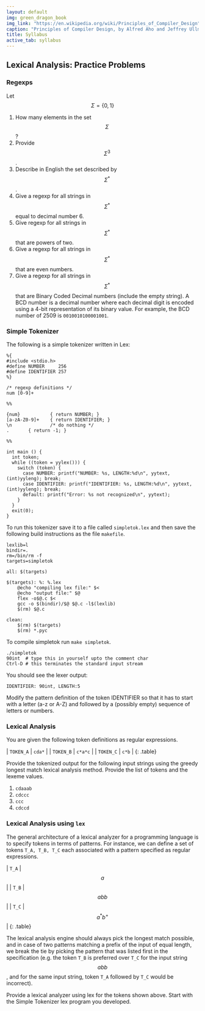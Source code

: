 ```yaml
---
layout: default
img: green_dragon_book
img_link: "https://en.wikipedia.org/wiki/Principles_of_Compiler_Design"
caption: "Principles of Compiler Design, by Alfred Aho and Jeffrey Ullman, published in 1977, is the classic textbook on compilers."
title: Syllabus
active_tab: syllabus
---
```


## Lexical Analysis: Practice Problems 

### Regexps

Let $$\Sigma = \{ 0, 1 \}$$ 

1. How many elements in the set $$\Sigma$$? 
1. Provide $$\Sigma^3$$. 
1. Describe in English the set described by $$\Sigma^\ast$$. 
1. Give a regexp for all strings in $$\Sigma^\ast$$ equal to decimal number 6. 
1. Give regexp for all strings in $$\Sigma^\ast$$ that are powers of two. 
1. Give a regexp for all strings in $$\Sigma^\ast$$ that are even numbers. 
1. Give a regexp for all strings in $$\Sigma^\ast$$ that are Binary Coded Decimal numbers (include the empty string). A BCD number is a decimal number where each decimal digit is encoded using a 4-bit representation of its binary value. For example, the BCD number of 2509 is `0010010100001001`. 

<!--
#### Answer

1. two
1. $$\{ 000, 001, 010, 011, 100, 101, 110, 111 \}$$
1. All strings that represent binary numbers (leading zeroes are allowed).
1. $$0^*110$$
1. $$0^*10^*$$
1. $${(0|1)}^*100^*$$
1. $$((0(0|1)(0|1)(0|1))|((100)(0|1)))^*$$
-->

### Simple Tokenizer

The following is a simple tokenizer written in Lex:

    %{
    #include <stdio.h>
    #define NUMBER     256
    #define IDENTIFIER 257
    %}

    /* regexp definitions */
    num [0-9]+

    %%

    {num}           { return NUMBER; }
    [a-zA-Z0-9]+    { return IDENTIFIER; }
    \n              /* do nothing */
    .       { return -1; }

    %%

    int main () {
      int token;
      while ((token = yylex())) {
        switch (token) {
          case NUMBER: printf("NUMBER: %s, LENGTH:%d\n", yytext, (int)yyleng); break;
          case IDENTIFIER: printf("IDENTIFIER: %s, LENGTH:%d\n", yytext, (int)yyleng); break;
          default: printf("Error: %s not recognized\n", yytext);
        }
      }
      exit(0);
    }

To run this tokenizer save it to a file called `simpletok.lex` and then save the following build instructions as the file `makefile`.

    lexlib=l
    bindir=.
    rm=/bin/rm -f
    targets=simpletok

    all: $(targets)

    $(targets): %: %.lex
        @echo "compiling lex file:" $<
        @echo "output file:" $@
        flex -o$@.c $<
        gcc -o $(bindir)/$@ $@.c -l$(lexlib)
        $(rm) $@.c

    clean:
        $(rm) $(targets)
        $(rm) *.pyc

To compile simpletok run `make simpletok`.

    ./simpletok
    90int  # type this in yourself upto the comment char
    Ctrl-D # this terminates the standard input stream

You should see the lexer output:

    IDENTIFIER: 90int, LENGTH:5

Modify the pattern definition of the token IDENTIFIER so that it has to start with a letter (a-z or A-Z) and followed by a (possibly empty) sequence of letters or numbers.

<!--
#### Answer

    %{
    #include <stdio.h>
    #define NUMBER     256
    #define IDENTIFIER 257
    %}

    /* regexp definitions */
    num [0-9]+

    %%

    {num}                 { return NUMBER; }
    [a-zA-Z][a-zA-Z0-9]*  { return IDENTIFIER; }
    \n                    /* silently ignore */
    .                     { return -1; }

    %%

    int main () {
      int token;
      while ((token = yylex())) {
        switch (token) {
          case NUMBER: printf("NUMBER: %s, LENGTH:%d\n", yytext, (int)yyleng); break;
          case IDENTIFIER: printf("IDENTIFIER: %s, LENGTH:%d\n", yytext, (int)yyleng); break;
          default: printf("Error: %s not recognized\n", yytext);
        }
      }
      exit(0);
    }
-->

### Lexical Analysis

You are given the following token definitions as regular expressions.

| `TOKEN_A` | `cda*` |
| `TOKEN_B` | `c*a*c` |
| `TOKEN_C` | `c*b` |
{: .table}

Provide the tokenized output for the following input strings using
the greedy longest match lexical analysis method. Provide the list
of tokens and the lexeme values.

1. `cdaaab`
1. `cdccc`
1. `ccc`
1. `cdccd`

<!--
#### Answer

1. TOKEN_A (cdaaa), TOKEN_C (b)
1. TOKEN_A (cd), TOKEN_B (ccc)
1. TOKEN_B (ccc)
1. TOKEN_A (cd), TOKEN_B (cc), ERROR (illegal token)
-->

### Lexical Analysis using `lex`

The general architecture of a lexical analyzer for a programming
language is to specify tokens in terms of patterns.  For instance,
we can define a set of tokens `T_A, T_B, T_C`
each associated with a pattern specified as regular expressions.

| `T_A` | $$a$$ |
| `T_B` | $$abb$$ |
| `T_C` | $$a^\ast b^+$$ |
{: .table}

The lexical analysis engine should always pick the longest match
possible, and in case of two patterns matching a prefix of the input
of equal length, we break the tie by picking the pattern that was
listed first in the specification (e.g. the token `T_B` is
preferred over `T_C` for the input string $$abb$$, and for the same
input string, token `T_A` followed by `T_C` would be incorrect).

Provide a lexical analyzer using lex for the tokens shown above.
Start with the Simple Tokenizer lex program you developed.

<!--
#### Answer

    %{
    #include <stdio.h>
    #include <stdlib.h>
    #define T_A 256
    #define T_B 257
    #define T_C 258
    #define ERROR 666
    %}

    %%

    a      { return T_A; }
    abb    { return T_B; }
    a*b+   { return T_C; }
    \n     /* do nothing */
    .      { return ERROR; }

    %%

    int main () {
      int token;
      while ((token = yylex())) {
        switch (token) {
          case T_A: printf("T_A %s\n", yytext); break;
          case T_B: printf("T_B %s\n", yytext); break;
          case T_C: printf("T_C %s\n", yytext); break;
          default: fprintf(stderr, "illegal token\n"); printf("ERROR %s\n", yytext);
        }
      }
      exit(0);
}
-->

